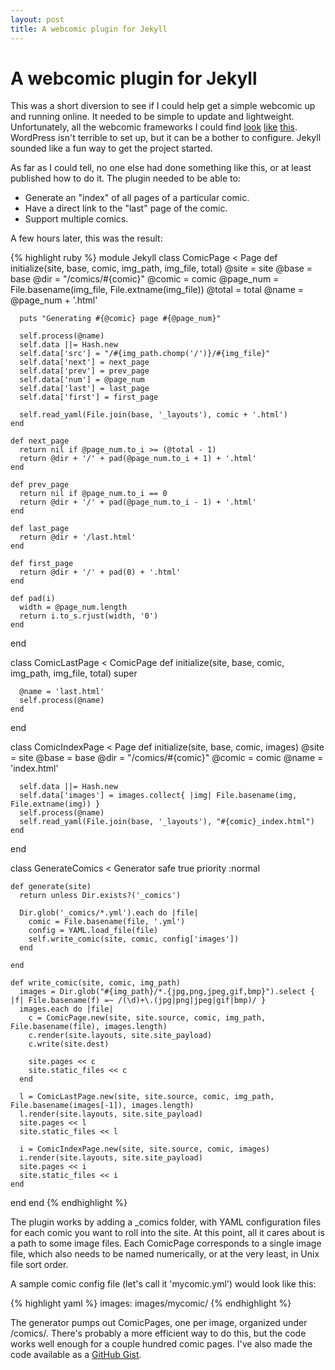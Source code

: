 ```yaml
---
layout: post
title: A webcomic plugin for Jekyll
---
```


# A webcomic plugin for Jekyll

This was a short diversion to see if I could help get a simple webcomic up and
running online.  It needed to be simple to update and lightweight.
Unfortunately, all the webcomic frameworks I could find
[look](http://wordpress.org/extend/plugins/webcomic/)
[like](http://comiccms.com/)
[this](http://comicpress.org/).
WordPress isn't terrible
to set up, but it can be a bother to configure.  Jekyll sounded like a fun
way to get the project started.

As far as I could tell, no one else had done something like this, or at least
published how to do it.  The plugin needed to be able to:

* Generate an "index" of all pages of a particular comic.
* Have a direct link to the "last" page of the comic.
* Support multiple comics.

A few hours later, this was the result:

{% highlight ruby %}
module Jekyll
  class ComicPage < Page
    def initialize(site, base, comic, img_path, img_file, total)
      @site  = site
      @base  = base
      @dir   = "/comics/#{comic}"
      @comic = comic
      @page_num = File.basename(img_file, File.extname(img_file))
      @total = total
      @name = @page_num + '.html'

      puts "Generating #{@comic} page #{@page_num}"

      self.process(@name)
      self.data ||= Hash.new
      self.data['src'] = "/#{img_path.chomp('/')}/#{img_file}"
      self.data['next'] = next_page
      self.data['prev'] = prev_page
      self.data['num'] = @page_num
      self.data['last'] = last_page
      self.data['first'] = first_page

      self.read_yaml(File.join(base, '_layouts'), comic + '.html')
    end

    def next_page
      return nil if @page_num.to_i >= (@total - 1)
      return @dir + '/' + pad(@page_num.to_i + 1) + '.html'
    end

    def prev_page
      return nil if @page_num.to_i == 0
      return @dir + '/' + pad(@page_num.to_i - 1) + '.html'
    end

    def last_page
      return @dir + '/last.html'
    end

    def first_page
      return @dir + '/' + pad(0) + '.html'
    end

    def pad(i)
      width = @page_num.length
      return i.to_s.rjust(width, '0')
    end
  end

  class ComicLastPage < ComicPage
    def initialize(site, base, comic, img_path, img_file, total)
      super

      @name = 'last.html'
      self.process(@name)
    end
  end

  class ComicIndexPage < Page
    def initialize(site, base, comic, images)
      @site = site
      @base = base
      @dir = "/comics/#{comic}"
      @comic = comic
      @name = 'index.html'

      self.data ||= Hash.new
      self.data['images'] = images.collect{ |img| File.basename(img, File.extname(img)) }
      self.process(@name)
      self.read_yaml(File.join(base, '_layouts'), "#{comic}_index.html")
    end
  end


  class GenerateComics < Generator
    safe true
    priority :normal

    def generate(site)
      return unless Dir.exists?('_comics')

      Dir.glob('_comics/*.yml').each do |file|
        comic = File.basename(file, '.yml')
        config = YAML.load_file(file)
        self.write_comic(site, comic, config['images'])
      end

    end

    def write_comic(site, comic, img_path)
      images = Dir.glob("#{img_path}/*.{jpg,png,jpeg,gif,bmp}").select { |f| File.basename(f) =~ /(\d)+\.(jpg|png|jpeg|gif|bmp)/ }
      images.each do |file|
        c = ComicPage.new(site, site.source, comic, img_path, File.basename(file), images.length)
        c.render(site.layouts, site.site_payload)
        c.write(site.dest)

        site.pages << c
        site.static_files << c
      end

      l = ComicLastPage.new(site, site.source, comic, img_path, File.basename(images[-1]), images.length)
      l.render(site.layouts, site.site_payload)
      site.pages << l
      site.static_files << l

      i = ComicIndexPage.new(site, site.source, comic, images)
      i.render(site.layouts, site.site_payload)
      site.pages << i
      site.static_files << i
    end
  end
end
{% endhighlight %}

The plugin works by adding a \_comics folder, with YAML configuration files for
each comic you want to roll into the site. At this point, all it cares about is
a path to some image files.  Each ComicPage corresponds to a single image file,
which also needs to be named numerically, or at the very least, in Unix file
sort order.

A sample comic config file (let's call it 'mycomic.yml') would look like this:

{% highlight yaml %}
images: images/mycomic/
{% endhighlight %}

The generator pumps out ComicPages, one per image, organized under
/comics/.  There's probably a more efficient way to do this, but the code works
well enough for a couple hundred comic pages.  I've also made the code
available as a [GitHub Gist](https://gist.github.com/nompute/5131217).
